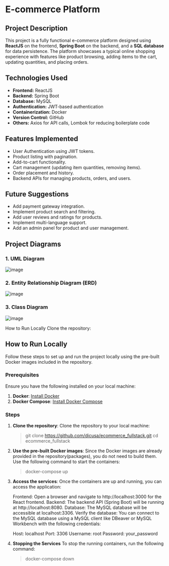 # E-commerce Platform

## Project Description
This project is a fully functional e-commerce platform designed using **ReactJS** on the frontend, **Spring Boot** on the backend, and a **SQL database** for data persistence. The platform showcases a typical online shopping experience with features like product browsing, adding items to the cart, updating quantities, and placing orders.

## Technologies Used
- **Frontend:** ReactJS
- **Backend:** Spring Boot
- **Database:** MySQL
- **Authentication:** JWT-based authentication
- **Containerization:** Docker
- **Version Control:** GitHub
- **Others:** Axios for API calls, Lombok for reducing boilerplate code

## Features Implemented
- User Authentication using JWT tokens.
- Product listing with pagination.
- Add-to-cart functionality.
- Cart management (updating item quantities, removing items).
- Order placement and history.
- Backend APIs for managing products, orders, and users.

## Future Suggestions
- Add payment gateway integration.
- Implement product search and filtering.
- Add user reviews and ratings for products.
- Implement multi-language support.
- Add an admin panel for product and user management.

## Project Diagrams

### 1. UML Diagram
![image](https://github.com/user-attachments/assets/14e141a2-ca9a-4daf-8e90-582a6163494a)

### 2. Entity Relationship Diagram (ERD)
![image](https://github.com/user-attachments/assets/e4905213-33f2-481c-9738-1ed636786bab)

### 3. Class Diagram
![image](https://github.com/user-attachments/assets/c83b2357-ac87-4fe7-8b06-fc34a067fa5d)

How to Run Locally
Clone the repository:

## How to Run Locally

Follow these steps to set up and run the project locally using the pre-built Docker images included in the repository.

### Prerequisites

Ensure you have the following installed on your local machine:

1. **Docker**: [Install Docker](https://docs.docker.com/get-docker/)
2. **Docker Compose**: [Install Docker Compose](https://docs.docker.com/compose/install/)

### Steps

1. **Clone the repository**:
   Clone the repository to your local machine:
   > git clone https://github.com/dicusa/ecommerce_fullstack.git
   > cd ecommerce_fullstack

2. **Use the pre-built Docker images**:
   Since the Docker images are already provided in the repository(packages), you do not need to build them.
   Use the following command to start the containers:
   >docker-compose up
   
3. **Access the services**:
   Once the containers are up and running, you can access the application:

   Frontend: Open a browser and navigate to http://localhost:3000 for the React frontend.
   Backend: The backend API (Spring Boot) will be running at http://localhost:8080.
   Database: The MySQL database will be accessible at localhost:3306.
   Verify the database: You can connect to the MySQL database using a MySQL client like DBeaver or MySQL Workbench with the following credentials:

    Host: localhost
    Port: 3306
    Username: root
    Password: your_password
   
4. **Stopping the Services**
   To stop the running containers, run the following command:
   > docker-compose down


